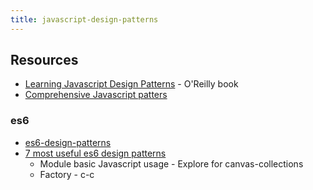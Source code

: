 ```yaml
---
title: javascript-design-patterns
---
```

## Resources

- [Learning Javascript Design Patterns](https://addyosmani.com/resources/essentialjsdesignpatterns/book/) - O'Reilly book
- [Comprehensive Javascript patters](https://www.toptal.com/javascript/comprehensive-guide-javascript-design-patterns)

### es6

- [es6-design-patterns](https://loredanacirstea.github.io/es6-design-patterns/)
- [7 most useful es6 design patterns](https://www.velotio.com/engineering-blog/design-patterns-in-es6)
    - Module basic Javascript usage - Explore for canvas-collections
    - Factory - c-c